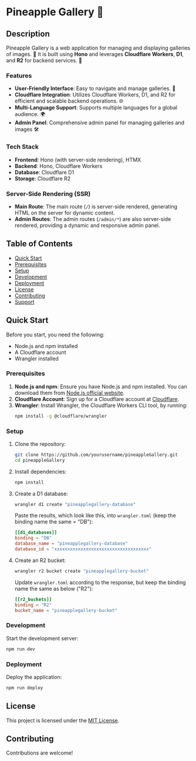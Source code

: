 # Pineapple Gallery 🍍

## Description
Pineapple Gallery is a web application for managing and displaying galleries of images. 📸 It is built using **Hono** and leverages **Cloudflare Workers**, **D1**, and **R2** for backend services. 🚀

### Features
- **User-Friendly Interface**: Easy to navigate and manage galleries. 🌟
- **Cloudflare Integration**: Utilizes Cloudflare Workers, D1, and R2 for efficient and scalable backend operations. 🌐
- **Multi-Language Support**: Supports multiple languages for a global audience. 🌍
- **Admin Panel**: Comprehensive admin panel for managing galleries and images 🛠️

### Tech Stack
- **Frontend**: Hono (with server-side rendering), HTMX
- **Backend**: Hono, Cloudflare Workers
- **Database**: Cloudflare D1
- **Storage**: Cloudflare R2

### Server-Side Rendering (SSR)
- **Main Route**: The main route (`/`) is server-side rendered, generating HTML on the server for dynamic content.
- **Admin Routes**: The admin routes (`/admin/*`) are also server-side rendered, providing a dynamic and responsive admin panel.

## Table of Contents
- [Quick Start](#quick-start)
- [Prerequisites](#prerequisites)
- [Setup](#setup)
- [Development](#development)
- [Deployment](#deployment)
- [License](#license)
- [Contributing](#contributing)
- [Support](#support)

## Quick Start

Before you start, you need the following:
- Node.js and npm installed
- A Cloudflare account
- Wrangler installed

### Prerequisites
1. **Node.js and npm**: Ensure you have Node.js and npm installed. You can download them from [Node.js official website](https://nodejs.org/).
2. **Cloudflare Account**: Sign up for a Cloudflare account at [Cloudflare](https://www.cloudflare.com/).
3. **Wrangler**: Install Wrangler, the Cloudflare Workers CLI tool, by running:
   ```sh
   npm install -g @cloudflare/wrangler
   ```

### Setup
1. Clone the repository:
   ```sh
   git clone https://github.com/yourusername/pineappleGallery.git
   cd pineappleGallery
   ```

2. Install dependencies:
   ```sh
   npm install
   ```

3. Create a D1 database:
   ```sh
   wrangler d1 create "pineapplegallery-database"
   ```
   Paste the results, which look like this, into `wrangler.toml` (keep the binding name the same = "DB"):
   ```toml
   [[d1_databases]]
   binding = "DB"
   database_name = "pineapplegallery-database"
   database_id = "xxxxxxxxxxxxxxxxxxxxxxxxxxxxxxxxxxxx"
   ```

4. Create an R2 bucket:
   ```sh
   wrangler r2 bucket create "pineapplegallery-bucket"
   ```
   Update `wrangler.toml` according to the response, but keep the binding name the same as below ("R2"):
   ```toml
   [[r2_buckets]]
   binding = "R2"
   bucket_name = "pineapplegallery-bucket"
   ```

### Development
Start the development server:
```sh
npm run dev
```

### Deployment
Deploy the application:
```sh
npm run deploy
```

## License
This project is licensed under the [MIT License](LICENSE).

## Contributing

Contributions are welcome!

